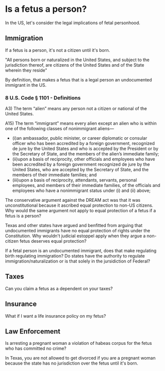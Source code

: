 # Is a fetus a person?

In the US, let's consider the legal implications of fetal personhood.


## Immigration
If a fetus is a person, it's not a citizen until it's born.

"All persons born or naturalized in the United States, and subject to the jurisdiction thereof, are citizens of the United States and of the State wherein they reside"

By definition, that makes a fetus that is a legal person an
undocumented immigrant in the US.

### 8 U.S. Code § 1101 - Definitions

A3)  The term “alien” means any person not a citizen or national of the United States.

A15) The term “immigrant” means every alien except an alien who is within one of the following classes of nonimmigrant aliens—

 - (i)an ambassador, public minister, or career diplomatic or consular officer who has been accredited by a foreign government, recognized de jure by the United States and who is accepted by the President or by the Secretary of State, and the members of the alien’s immediate family;
 - (ii)upon a basis of reciprocity, other officials and employees who have been accredited by a foreign government recognized de jure by the United States, who are accepted by the Secretary of State, and the members of their immediate families; and
 - (iii)upon a basis of reciprocity, attendants, servants, personal employees, and members of their immediate families, of the officials and employees who have a nonimmigrant status under (i) and (ii) above;

The conservative argument against the DREAM act was that it was
unconstitutional because it ascribed equal protection to non-US
citizens. Why would the same argument not apply to equal protection of a
fetus if a fetus is a person?

Texas and other states have argued and benfitted from arguing that
undocumented immigrants have no equal protection of rights under the
Constitution. Why wouldn't judicial estoppel apply when they argue a
non-citizen fetus deserves equal protection?

If a fetal person is an undocumented immigrant, does that make
regulating birth regulating immigration? Do states have the authority to
regulate immigration/naturalization or is that solely in the jursidiction of Federal?

## Taxes

Can you claim a fetus as a dependent on your taxes?

## Insurance

What if I want a life insurance policy on my fetus?

## Law Enforcement

Is arresting a pregnant woman a violation of habeas corpus for the fetus
who has committed no crime?

In Texas, you are not allowed to get divorced if you are a pregnant
woman because the state has no jurisdiction over the fetus until it's
born.
